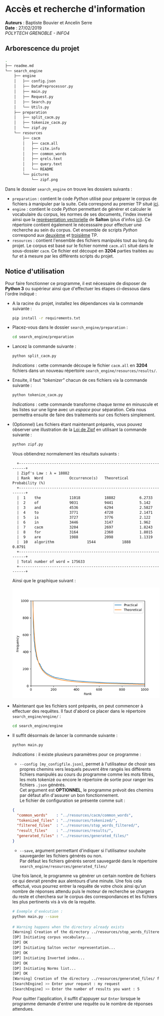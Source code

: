 #  Accès et recherche d'information
**Auteurs** : Baptiste Bouvier et Ancelin Serre\
**Date** : 27/02/2019\
*POLYTECH GRENOBLE - INFO4*

## Arborescence du projet
```bash
.
├── readme.md
└── search_engine
    ├── engine
    │   ├── config.json
    │   ├── DataPreprocessor.py
    │   ├── main.py
    │   ├── Request.py
    │   ├── Search.py
    │   └── Utils.py
    ├── preparation
    │   ├── split_cacm.py
    │   ├── tokenize_cacm.py
    │   └── zipf.py
    └── resources
        ├── cacm
        │   ├── cacm.all
        │   ├── cite.info
        │   ├── common_words
        │   ├── qrels.text
        │   ├── query.text
        │   └── README
        └── pictures
            └── zipf.png
```

Dans le dossier `search_engine` on trouve les dossiers suivants :
- `preparation` : contient le code *Python* utilisé pour préparer le corpus de fichiers à manipuler par la suite. Cela correspond au premier TP situé [ici](https://hmul8r6b.imag.fr/doku.php?id=tp_loi_de_zipf).
- `engine` : contient le code *Python* permettant de générer et calculer le vocabulaire du corpus, les normes de ses documents, l'index inversé ainsi que la [représentation vectorielle](https://hmul8r6b.imag.fr/lib/exe/fetch.php?media=accesinfoi-ii.pdf) de **Salton** (plus d'infos [ici](https://fr.wikipedia.org/wiki/Mod%C3%A8le_vectoriel)). Ce répertoire contient également le nécesssaire pour effectuer une recherche au sein du corpus. Cet ensemble de scripts *Python* correspond aux [deuxième](https://hmul8r6b.imag.fr/doku.php?id=tp_constitution_de_vocabulaire_et_representation) et [troisième](https://hmul8r6b.imag.fr/doku.php?id=tp_recherche_et_evaluation) TP.
- `resources` : contient l'ensemble des fichiers manipulés tout au long du projet. Le corpus est basé sur le fichier nommé `cacm.all` situé dans le sous-dossier `cacm`. Ce fichier est découpé en **3204** parties traitées au fur et à mesure par les différents scripts du projet.

## Notice d'utilisation

Pour faire fonctionner ce programme, il est nécessaire de disposer de **Python 3** ou supérieur ainsi que d'effectuer les étapes ci-dessous dans l'ordre indiqué : 
- A la racine du projet, installez les dépendances via la commande suivante :
  ```bash
  pip install -r requirements.txt
  ```
- Placez-vous dans le dossier `search_engine/preparation` :
  ```bash
  cd search_engine/preparation
  ```
- Lancez la commande suivante : 
  ```bash
  python split_cacm.py
  ```
  *Indications* : cette commande découpe le fichier `cacm.all` en **3204** fichiers dans un nouveau répertoire `search_engine/resources/results/`. 

- Ensuite, il faut *"tokenizer"* chacun de ces fichiers via la commande suivante :
  ```bash
  python tokenize_cacm.py
  ```
  *Indications* : cette commande transforme chaque *terme* en minuscule et les listes sur une ligne avec un *espace* pour séparation. Cela nous permettra ensuite de faire des traitements sur ces fichiers simplement.

- (Optionnel) Les fichiers étant maintenant préparés, vous pouvez observer une illustration de la [Loi de Zipf](https://hmul8r6b.imag.fr/lib/exe/fetch.php?media=accesinfoi-ii.pdf) en utilisant la commande suivante : 
  ```bash
  python zipf.py
  ```
  Vous obtiendrez normalement les résultats suivants : 
  ```
    +----------------------------------------------------------------------+
    | Zipf's Law : λ = 18882
    | Rank  Word            Occurrence(s)   Theoretical     Probability (%)
    +----------------------------------------------------------------------+
    |  1    the             11018           18882           6.2733
    |  2    of              9031            9441            5.142
    |  3    and             4536            6294            2.5827
    |  4    to              3771            4720            2.1471
    |  5    is              3727            3776            2.122
    |  6    in              3446            3147            1.962
    |  7    cacm            3204            2697            1.8243
    |  8    for             3164            2360            1.8015
    |  9    are             1988            2098            1.1319
    |  10   algorithm               1544            1888            0.8791
    +----------------------------------------------------------------------+
    | Total number of word = 175633
    +----------------------------------------------------------------------+
  ```
  Ainsi que le graphique suivant :
  
  ![zipf](search_engine/resources/pictures/zipf.png)

- Maintenant que les fichiers sont préparés, on peut commencer à effectuer des requêtes. Il faut d'abord ce placer dans le répertoire `search_engine/engine/` : 
  ```bash
  cd search_engine/engine
  ```

- Il suffit désormais de lancer la commande suivante : 
  ```bash
  python main.py
  ```
  *Indications* : il existe plusieurs paramètres pour ce programme : 
  * `--config [my_configfile.json]`, permet à l'utilisateur de chosir ses propres chemins vers lesquels peuvent être rangés les différents fichiers manipulés au cours du programme comme les mots filtrés, les mots tokenizé ou encore le répertoire de sortie pour ranger les fichiers `.json` générés.\
  Cet argument est **OPTIONNEL**, le programme prévoit des chemins par défaut afin d'assurer un bon fonctionnement.\
  Le fichier de configuration se présente comme suit : 
  ```json
  {
    "common_words"    : "../resources/cacm/common_words",
    "tokenized_files" : "../resources/tokenized/",
    "filtered_files"  : "../resources/stop_words_filtered/",
    "result_files"    : "../resources/results/",
    "generated_files" : "../resources/generated_files/"
  }
  ```
    
  * `--save`, argument permettant d'indiquer si l'utilisateur souhaite sauvegarder les fichiers générés ou non.\
  Par défaut les fichiers générés seront sauvegardé dans le répertoire `search_engine/resources/generated_files/` 

  Une fois lancé, le programme va générer un certain nombre de fichiers ce qui devrait prendre aux alentours d'une minute. Une fois cela effectué, vous pourrez entrer la requête de votre choix ainsi qu'un nombre de réponses attendu puis le moteur de recherche se chargera du reste et cherchera sur le corpus des correspondances et les fichiers les plus pertinents vis à vis de la requête.

  ```bash
  # Exemple d'exécution :
  python main.py --save

  # Warning happens when the directory already exists
  [Warning] Creation of the directory ../resources/stop_words_filtered/ failed
  [DP] Initiating corpus vocabulary... 
  [DP] OK
  [DP] Initiating Salton vector representation...
  [DP] OK
  [DP] Initiating Inverted index...
  [DP] OK
  [DP] Initiating Norms list...
  [DP] OK
  [Warning] Creation of the directory ../resources/generated_files/ failed
  [SearchEngine] >> Enter your request : my request
  [SearchEngine] >> Enter the number of results you want : 5
  ```
  Pour quitter l'application, il suffit d'appuyer sur `Enter` lorsque le programme demande d'entrer une requête ou le nombre de réponses attendues.